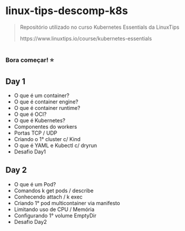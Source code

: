 # linux-tips-descomp-k8s
> <p>Repositório utilizado no curso Kubernetes Essentials da LinuxTips</p>
> <p>https://www.linuxtips.io/course/kubernetes-essentials</p>
#
### Bora começar! ⭐

## Day 1
- O que é um container?
- O que é container engine?
- O que é container runtime?
- O que é OCI?
- O que é Kubernetes?
- Componentes do workers
- Portas TCP / UDP
- Criando o 1° cluster c/ Kind
- O que é YAML e Kubectl c/ dryrun
- Desafio Day1

## Day 2
- O que é um Pod?
- Comandos k get pods / describe
- Conhecendo attach / k exec
- Criando 1° pod multicontainer via manifesto
- Limitando uso de CPU / Memória
- Configurando 1° volume EmptyDir
- Desafio Day2
